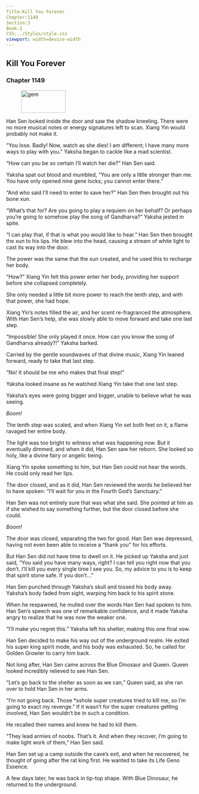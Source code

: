 ```yaml
---
Title:Kill You Forever 
Chapter:1149 
Section:3 
Book:3 
CSS:../Styles/style.css 
viewport: width=device-width
---
```

  
## Kill You Forever
### Chapter 1149
  
<figure>
	<img src="../Images/gem.gif" alt="gem" id="gem" width="120" height="60" />
</figure>
  

  
Han Sen looked inside the door and saw the shadow kneeling. There were no more musical notes or energy signatures left to scan. Xiang Yin would probably not make it.

“You lose. Badly! Now, watch as she dies! I am different; I have many more ways to play with you.” Yaksha began to cackle like a mad scientist.

“How can you be so certain I’ll watch her die?” Han Sen said.

Yaksha spat out blood and mumbled, “You are only a little stronger than me. You have only opened nine gene locks; you cannot enter there.”

“And who said I’ll need to enter to save her?” Han Sen then brought out his bone xun.

“What’s that for? Are you going to play a requiem on her behalf? Or perhaps you’re going to somehow play the song of Gandharva?” Yaksha jested in spite.

“I can play that, if that is what you would like to hear.” Han Sen then brought the xun to his lips. He blew into the head, causing a stream of white light to cast its way into the door.

The power was the same that the xun created, and he used this to recharge her body.

“How?” Xiang Yin felt this power enter her body, providing her support before she collapsed completely.

She only needed a little bit more power to reach the tenth step, and with that power, she had hope.

Xiang Yin’s notes filled the air, and her scent re-fragranced the atmosphere. With Han Sen’s help, she was slowly able to move forward and take one last step.

“Impossible! She only played it once. How can you know the song of Gandharva already?!” Yaksha barked.

Carried by the gentle soundwaves of that divine music, Xiang Yin leaned forward, ready to take that last step.

“No! It should be me who makes that final step!”

Yaksha looked insane as he watched Xiang Yin take that one last step.

Yaksha’s eyes were going bigger and bigger, unable to believe what he was seeing.

*Boom!*

The tenth step was scaled, and when Xiang Yin set both feet on it, a flame ravaged her entire body.

The light was too bright to witness what was happening now. But it eventually dimmed, and when it did, Han Sen saw her reborn. She looked so holy, like a divine fairy or angelic being.

Xiang Yin spoke something to him, but Han Sen could not hear the words. He could only read her lips.

The door closed, and as it did, Han Sen reviewed the words he believed her to have spoken: “I’ll wait for you in the Fourth God’s Sanctuary.”

Han Sen was not entirely sure that was what she said. She pointed at him as if she wished to say something further, but the door closed before she could.

*Boom!*

The door was closed, separating the two for good. Han Sen was depressed, having not even been able to receive a “thank you” for his efforts.

But Han Sen did not have time to dwell on it. He picked up Yaksha and just said, “You said you have many ways, right? I can tell you right now that you don’t. I’ll kill you every single time I see you. So, my advice to you is to keep that spirit stone safe. If you don’t…”

Han Sen punched through Yaksha’s skull and tossed his body away. Yaksha’s body faded from sight, warping him back to his spirit stone.

When he respawned, he mulled over the words Han Sen had spoken to him. Han Sen’s speech was one of remarkable confidence, and it made Yaksha angry to realize that he was now the weaker one.

“I’ll make you regret this.” Yaksha left his shelter, making this one final vow.

Han Sen decided to make his way out of the underground realm. He exited his super king spirit mode, and his body was exhausted. So, he called for Golden Growler to carry him back.

Not long after, Han Sen came across the Blue Dinosaur and Queen. Queen looked incredibly relieved to see Han Sen.

“Let’s go back to the shelter as soon as we can,” Queen said, as she ran over to hold Han Sen in her arms.

“I’m not going back. Those *sshole super creatures tried to kill me, so I’m going to exact my revenge.” If it wasn’t for the super creatures getting involved, Han Sen wouldn’t be in such a condition.

He recalled their names and knew he had to kill them.

“They lead armies of noobs. That’s it. And when they recover, I’m going to make light work of them,” Han Sen said.

Han Sen set up a camp outside the cave’s exit, and when he recovered, he thought of going after the rat king first. He wanted to take its Life Geno Essence.

A few days later, he was back in tip-top shape. With Blue Dinosaur, he returned to the underground.